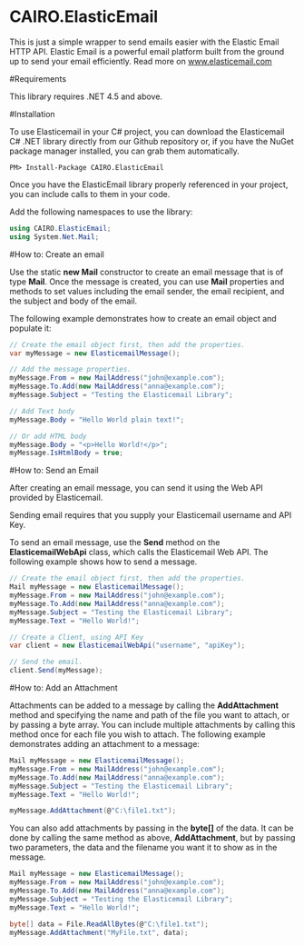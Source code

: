 # CAIRO.ElasticEmail

This is just a simple wrapper to send emails easier with the Elastic Email HTTP API.
Elastic Email is a powerful email platform built from the ground up to send your email efficiently.
Read more on www.elasticemail.com


#Requirements

This library requires .NET 4.5 and above.

#Installation

To use Elasticemail in your C# project, you can download the Elasticemail C# .NET library directly from our Github repository or, if you have the NuGet package manager installed, you can grab them automatically.

```
PM> Install-Package CAIRO.ElasticEmail 
```

Once you have the ElasticEmail library properly referenced in your project, you can include calls to them in your code. 

Add the following namespaces to use the library:
```csharp
using CAIRO.ElasticEmail;
using System.Net.Mail;
```

#How to: Create an email

Use the static **new Mail** constructor to create an email message that is of type **Mail**. Once the message is created, you can use **Mail** properties and methods to set values including the email sender, the email recipient, and the subject and body of the email.

The following example demonstrates how to create an email object and populate it:

```csharp
// Create the email object first, then add the properties.
var myMessage = new ElasticemailMessage();

// Add the message properties.
myMessage.From = new MailAddress("john@example.com");
myMessage.To.Add(new MailAddress("anna@example.com");
myMessage.Subject = "Testing the Elasticemail Library";

// Add Text body
myMessage.Body = "Hello World plain text!";

// Or add HTML body
myMessage.Body = "<p>Hello World!</p>";
myMessage.IsHtmlBody = true;
```

#How to: Send an Email

After creating an email message, you can send it using the Web API provided by Elasticemail.

Sending email requires that you supply your Elasticemail username and API Key.

To send an email message, use the **Send** method on the **ElasticemailWebApi** class, which calls the Elasticemail Web API. The following example shows how to send a message.

```csharp
// Create the email object first, then add the properties.
Mail myMessage = new ElasticemailMessage();
myMessage.From = new MailAddress("john@example.com");
myMessage.To.Add(new MailAddress("anna@example.com");
myMessage.Subject = "Testing the Elasticemail Library";
myMessage.Text = "Hello World!";

// Create a Client, using API Key
var client = new ElasticemailWebApi("username", "apiKey");

// Send the email.
client.Send(myMessage);
```

#How to: Add an Attachment

Attachments can be added to a message by calling the **AddAttachment** method and specifying the name and path of the file you want to attach, or by passing a byte array. You can include multiple attachments by calling this method once for each file you wish to attach. The following example demonstrates adding an attachment to a message:

```csharp
Mail myMessage = new ElasticemailMessage();
myMessage.From = new MailAddress("john@example.com");
myMessage.To.Add(new MailAddress("anna@example.com");
myMessage.Subject = "Testing the Elasticemail Library";
myMessage.Text = "Hello World!";

myMessage.AddAttachment(@"C:\file1.txt");
```

You can also add attachments by passing in the **byte[]** of the data. It can be done by calling the same method as above, **AddAttachment**, but by passing two parameters, the data and the filename you want it to show as in the message.

```csharp
Mail myMessage = new ElasticemailMessage();
myMessage.From = new MailAddress("john@example.com");
myMessage.To.Add(new MailAddress("anna@example.com");
myMessage.Subject = "Testing the Elasticemail Library";
myMessage.Text = "Hello World!";

byte[] data = File.ReadAllBytes(@"C:\file1.txt");
myMessage.AddAttachment("MyFile.txt", data);
```
